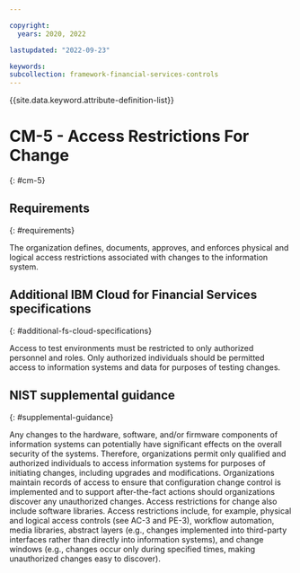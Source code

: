 ```yaml
---

copyright:
  years: 2020, 2022

lastupdated: "2022-09-23"

keywords: 
subcollection: framework-financial-services-controls
---
```


{{site.data.keyword.attribute-definition-list}}

# CM-5 - Access Restrictions For Change
{: #cm-5}

## Requirements
{: #requirements}

The organization defines, documents, approves, and enforces physical and logical access restrictions associated with changes to the information system.

## Additional IBM Cloud for Financial Services specifications
{: #additional-fs-cloud-specifications}

Access to test environments must be restricted to only authorized personnel and roles.  Only authorized individuals should be permitted access to information systems and data for purposes of testing changes.

## NIST supplemental guidance
{: #supplemental-guidance}

Any changes to the hardware, software, and/or firmware components of information systems can potentially have significant effects on the overall security of the systems. Therefore, organizations permit only qualified and authorized individuals to access information systems for purposes of initiating changes, including upgrades and modifications. Organizations maintain records of access to ensure that configuration change control is implemented and to support after-the-fact actions should organizations discover any unauthorized changes. Access restrictions for change also include software libraries. Access restrictions include, for example, physical and logical access controls (see AC-3 and PE-3), workflow automation, media libraries, abstract layers (e.g., changes implemented into third-party interfaces rather than directly into information systems), and change windows (e.g., changes occur only during specified times, making unauthorized changes easy to discover).

